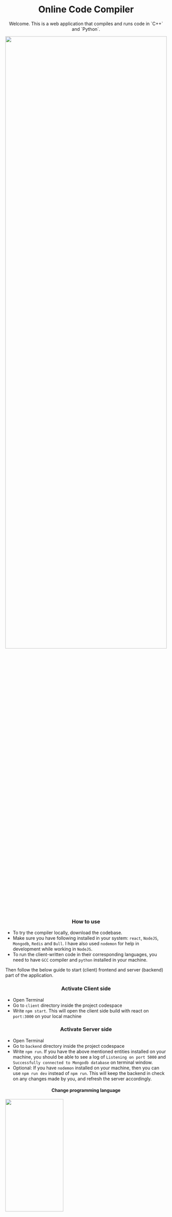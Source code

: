 <h1 align="center">Online Code Compiler</h1>

<p align="center">Welcome. This is a web application that compiles and runs code in `C++` and `Python`.</p>
<img src="https://github.com/jigyansunanda/Online-Code-Compiler/blob/master/media/app.png" height="70%" width="100%" >

<h3 align="center">How to use</h4>

- To try the compiler locally, download the codebase. 
- Make sure you have following installed in your system: `react`, `NodeJS`, `Mongodb`, `Redis` and `Bull`. I have also used `nodemon` for help in development while working in `NodeJS`. 
- To run the client-written code in their corresponding languages, you need to have `GCC` compiler and `python` installed in your machine.

Then follow the below guide to start (client) frontend and server (backend) part of the application.

<h3 align="center">Activate Client side</h4>

- Open Terminal
- Go to `client` directory inside the project codespace
- Write `npm start`. This will open the client side build with react on `port:3000` on your local machine

<h3 align="center">Activate Server side</h4>

- Open Terminal
- Go to `backend` directory inside the project codespace
- Write `npm run`. If you have the above mentioned entities installed on your machine, you should be able to see a log of `Listening on port 5000` and `Successfully connected to Mongodb database` on terminal window.
- Optional: If you have `nodemon` installed on your machine, then you can use `npm run dev` instead of `npm run`. This will keep the backend in check on any changes made by you, and refresh the server accordingly.

<h4 align="center">Change programming language</h4>

<img align="center" src="https://github.com/jigyansunanda/Online-Code-Compiler/blob/master/media/language-selection.gif" height="30%" width="60%">

<h4 align="center">Code exceution status</h4>

<img  align="center" src="https://github.com/jigyansunanda/Online-Code-Compiler/blob/master/media/execution-status.gif" height="30%" width="60%">

<h4 align="center">Switch theme</h4>

<img align="center" src="https://github.com/jigyansunanda/Online-Code-Compiler/blob/master/media/theme-change.gif" height="70%" width="100%">

